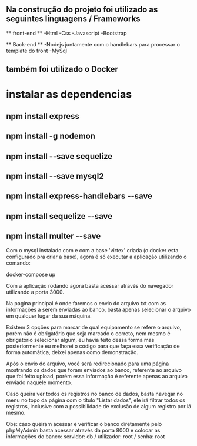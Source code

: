<!-- /////////////////LINGUAGENS////////////////////// -->

## Na construção do projeto foi utilizado as seguintes linguagens / Frameworks

** front-end **
-Html
-Css
-Javascript
-Bootstrap

** Back-end **
-Nodejs juntamente com o handlebars para processar o template do front
-MySql

## também foi utilizado o **Docker**

<!-- /////////////////DEPENDENCIAS////////////////////// -->

# instalar as dependencias

## npm install express

## npm install -g nodemon

## npm install --save sequelize

## npm install --save mysql2

## npm install express-handlebars --save

## npm install sequelize --save

## npm install multer --save

<!-- /////////////////EXECUÇÃO////////////////////// -->

Com o mysql instalado com e com a base 'virtex' criada (o docker esta configurado pra criar a base), agora é só executar a aplicação utilizando o comando:

docker-compose up

<!-- /////////////////UTILIZAÇÃO////////////////////// -->

Com a aplicação rodando agora basta acessar através do navegador utilizando a porta 3000.

Na pagina principal é onde faremos o envio do arquivo txt com as informações a serem enviadas ao banco, basta apenas selecionar o arquivo em qualquer lugar da sua máquina.

Existem 3 opções para marcar de qual equipamento se refere o arquivo, porém não é obrigatório que seja marcado o correto, nem mesmo é obrigatório selecionar algum, eu havia feito dessa forma mas posteriormente eu melhorei o código para que faça essa verificação de forma automática, deixei apenas como demonstração.

Após o envio do arquivo, você será redirecionado para uma página mostrando os dados que foram enviados ao banco, referente ao arquivo que foi feito upload, porém essa informação é referente apenas ao arquivo enviado naquele momento.

Caso queira ver todos os registros no banco de dados, basta navegar no menu no topo da página com o título "Listar dados", ele irá filtrar todos os registros, inclusive com a possibilidade de exclusão de algum registro por lá mesmo.

Obs: caso queiram acessar e verificar o banco diretamente pelo phpMyAdmin basta acessar através da porta 8000 e colocar as informações do banco: servidor: db / utilizador: root / senha: root
